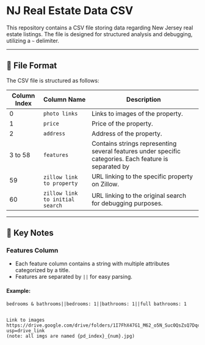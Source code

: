 # NJ Real Estate Data CSV

This repository contains a CSV file storing data regarding New Jersey real estate listings. The file is designed for structured analysis and debugging, utilizing a `~` delimiter.

---

## 📂 File Format

The CSV file is structured as follows:

| Column Index | Column Name                  | Description                                                                                                                                          |
|--------------|------------------------------|------------------------------------------------------------------------------------------------------------------------------------------------------|
| 0            | `photo links`               | Links to images of the property.                                                                                                                     |
| 1            | `price`                     | Price of the property.                                                                                                                               |
| 2            | `address`                   | Address of the property.                                                                                                                             |
| 3 to 58      | `features`                  | Contains strings representing several features under specific categories. Each feature is separated by ||.                                          |
| 59           | `zillow link to property`   | URL linking to the specific property on Zillow.                                                                                                      |
| 60           | `zillow link to initial search` | URL linking to the original search for debugging purposes.                                                                                            |

---

## 📝 Key Notes

### **Features Column**
- Each feature column contains a string with multiple attributes categorized by a title.
- Features are separated by `||` for easy parsing.

#### **Example:**
```plaintext
bedrooms & bathrooms||bedrooms: 1||bathrooms: 1||full bathrooms: 1


Link to images
https://drive.google.com/drive/folders/1I7FhX47G1_M62_o5N_Suc0QsZsQ7Dqc-?usp=drive_link
(note: all imgs are named {pd_index}_{num}.jpg) 
